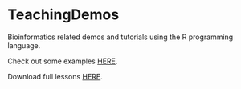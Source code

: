 TeachingDemos
=============

Bioinformatics related demos and tutorials using the R programming language.

Check out some examples [HERE](https://github.com/dgrapov/TeachingDemos/wiki/_pages).

Download full lessons [HERE](http://sourceforge.net/projects/teachingdemos/files/?source=directory).

